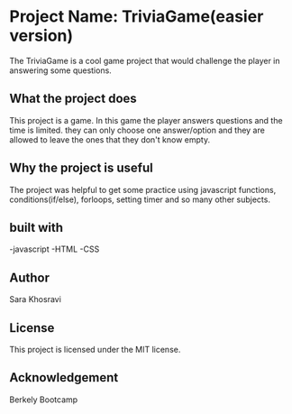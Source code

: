 # Project Name: TriviaGame(easier version)
The TriviaGame is a cool game project that would challenge the player in answering some questions.

## What the project does
This project is a game. In this game the player answers questions and the time is limited. they can only choose one answer/option and they are allowed to leave the ones that they don't know empty.

## Why the project is useful
The project was helpful to get some practice using javascript functions, conditions(if/else), forloops, setting timer and so many other subjects.
## built with
-javascript
-HTML
-CSS

## Author
 Sara Khosravi
## License
This project is licensed under the MIT license.

## Acknowledgement
Berkely Bootcamp
